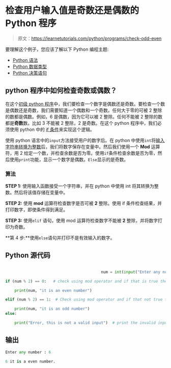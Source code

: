 # 检查用户输入值是奇数还是偶数的 Python 程序

> 原文：<https://learnetutorials.com/python/programs/check-odd-even>

要理解这个例子，您应该了解以下 Python 编程主题:

*   [Python 语法](../../python/syntax-comments "Python Syntax")
*   [Python 数据类型](../../python/python-datatypes "Datatypes in Python")
*   [Python 决策语句](../../python/decision-making-statements "Python decision making statements")

## python 程序中如何检查奇数或偶数？

在这个[初级 python 程序](../../python/introduction-tutorial "Introduction to python")中，我们要检查一个数字是偶数还是奇数。要检查一个数是偶数还是奇数，我们需要知道一个偶数和一个奇数。任何大于零的可被 2 整除的数都是偶数。例如，6 是偶数，因为它可以被 2 整除。任何不能被 2 整除的数都是**奇数**数。比如 3 不能被 2 整除，2 是奇数。在这个 python 程序中，我们必须使用 python 中的 [if 条件](../../python/decision-making-statements "Python condition statements")来实现这个逻辑。

使用 python 语言中的`input`方法接受用户的数字后。在 python 中使用`int`将[输入字符串转换为整数](../../python/python-datatypes "Python datatypes")后，我们将数字保存在变量中。然后我们使用一个 **Mod** 运算符，用 2 给定一个数，并检查余数是否为零。使用`if`条件检查余数是否为零，然后使用`print`功能，显示一个数字是偶数。`Else`显示的是奇数。

### 算法

**STEP 1:** 使用输入函数接受一个字符串，并在 python 中使用 int 将其转换为整数。然后将该值存储在变量中。

**STEP 2:** 使用 **mod** 运算符检查数字是否可被 **2** 整除。使用 if 条件检查结果，并打印数字，即使条件得到满足。

**STEP 3:** 使用`elif` 语句，使用 mod 运算符检查数字不能被 **2** 整除，并将数字打印为奇数。

**第 4 步:**使用`else`语句并打印不是有效输入的数字。

## Python 源代码

```py

                                          num = int(input("Enter any number: "))

if (num % 2) == 0:   # check using mod operator and if that is true then print number is even

    print(num, "it is an even number")

elif (num % 2) == 1:  # Check using mod operator and if that not true then print number is odd

    print(num, "it is an odd number")  
else:

    print("Error, this is not a valid input")  # print the invalid input

```

## 输出

```py
Enter any number : 6

6 it is a even number.
```